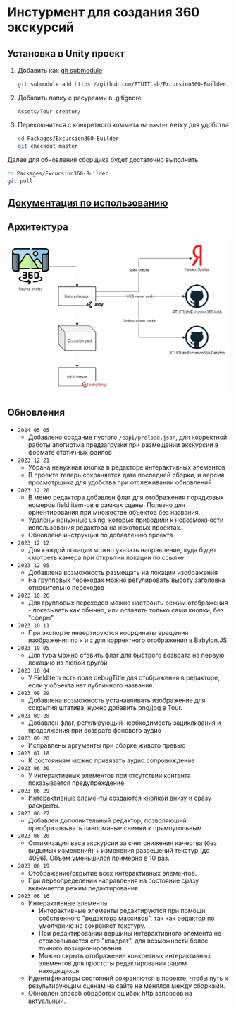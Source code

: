 # Инстурмент для создания 360 экскурсий

## Установка в Unity проект
1. Добавить как [git submodule](https://www.git-scm.com/book/en/v2/Git-Tools-Submodules)
    ```bash
    git submodule add https://github.com/RTUITLab/Excursion360-Builder.git Packages/Excursion360-Builder
    ```
2. Добавить папку с ресурсами в .gitignore
    ```gitignore
    Assets/Tour creator/
    ```
3. Переключиться с конкретного коммита на `master` ветку для удобства
    ```bash
    cd Packages/Excursion360-Builder
    git checkout master
    ```

Далее для обновления сборщика будет достаточно выполнить
```bash
cd Packages/Excursion360-Builder
git pull
```

## [Документация по использованию](Documentation/DOCUMENTATION.md)

## Архитектура

![Architecture](Architecture.png)

## Обновления
* `2024 05 05`
  * Добавлено создание пустого `/eapi/preload.json`, для корректной работы алогиртма предзагрузки при размещении экскурсии в формате статичных файлов
* `2023 12 21`
  * Убрана ненужная кнопка в редакторе интерактивных элементов
  * В проекте теперь сохраняется дата последней сборки, и версия просмотрщика для удобства при отслеживании обновлений
* `2023 12 20`
  * В меню редактора добавлен флаг для отображения порядковых номеров field item-ов в рамках сцены. Полезно для ориентирования при множестве объектов без названия.
  * Удалены ненужные using, которые приводили к невозможности использования редактора на некоторых проектах.
  * Обновлена инструкция по добавлению проекта
* `2023 12 12`
  * Для каждой локации можно указать направление, куда будет смотреть камера при открытии локации по ссылке
* `2023 12 05`
  * Добавлена возможность размещать на локации изображения
  * На групповых переходах можно регулировать высоту заголовка относительно переходов
* `2023 10 26`
  * Для групповых переходов можно настроить режим отображения - показывать как обычно, или оставить только сами кнопки, без "сферы"
* `2023 10 11`
  * При экспорте инвертируются координаты вращения изображения по `x` и `z` для корректного отображения в Babylon.JS.
* `2023 10 05`
  * Для тура можно ставить флаг для быстрого возврата на первую локацию из любой другой.
* `2023 10 04`
  * У FieldItem есть поле debugTitle для отображения в редакторе, если у объекта нет публичного названия.
* `2023 09 29`
  * Добавлена возможность устанавливать изображение для сокрытия штатива, нужно добавить png/jpg в Tour.
* `2023 09 28`
  * Добавлен флаг, регулирующий необходимость зацикливания и продолжения при возврате фонового аудио
* `2023 09 20`
  * Исправлены аргументы при сборке живого превью
* `2023 07 18`
  * К состояниям можно привязать аудио сопровождение
* `2023 06 30`
  * У интерактивных элементов при отсутствии контента показывается предупреждение
* `2023 06 29`
  * Интерактивные элементы создаются кнопкой внизу и сразу раскрыты.
* `2023 06 27`
  * Добавлен дополнительный редактор, позволяюший преобразовывать панорманые снимки к прямоугольным.
* `2023 06 20`
  * Оптимизация веса экскурсии за счет снижения качества (без видымых изменений) + изменения разрешений текстур (до 4096). Объем уменьшился примерно в 10 раз.
* `2023 06 19`
  * Отображение/скрытие всех интерактивных элементов.
  * При переопределении направления на состояние сразу включается режим редактирования.
* `2023 06 16`
  * Интерактивные элементы
    * Интерактивные элементы редактируются при помощи собственного "редактора массивов", так как редактор по умолчанию не сохраняет текстуру.
    * При редактировании вершины интерактивного элемента не отрисовывается его "квадрат", для возможности более точного позиционирования.
    * Можно скрыть отображение конкретных интерактивных элементов для простоты редактирования радом находящихся.
  * Идентификаторы состояний сохраняются в проекте, чтобы путь к результирующим сценам на сайте не менялся между сборками.
  * Обновлен способ обработок ошибок http запросов на актуальный.
